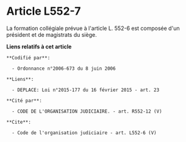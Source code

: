 # Article L552-7

La formation collégiale prévue à l'article L. 552-6 est composée d'un président et de magistrats du siège.

**Liens relatifs à cet article**

	**Codifié par**:

	  - Ordonnance n°2006-673 du 8 juin 2006

	**Liens**:

	  - DEPLACE: Loi n°2015-177 du 16 février 2015 - art. 23

	**Cité par**:

	  - CODE DE L'ORGANISATION JUDICIAIRE. - art. R552-12 (V)

	**Cite**:

	  - Code de l'organisation judiciaire - art. L552-6 (V)
